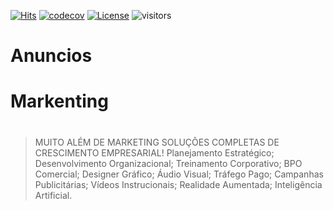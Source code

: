 [![Hits](https://hits.seeyoufarm.com/api/count/incr/badge.svg?url=https%3A%2F%2Fgithub.com%2Fdevcleverton&count_bg=%2379C83D&title_bg=%23555555&icon=fastify.svg&icon_color=%23E7E7E7&title=hits&edge_flat=false)](https://hits.seeyoufarm.com)
[![codecov](https://codecov.io/gh/peaceiris/actions-pixela/branch/main/graph/badge.svg)](https://codecov.io/gh/peaceiris/actions-pixela)
[![License](https://img.shields.io/:license-mit-blue.svg?style=flat)](https://opensource.org/licenses/MIT)
![visitors](https://visitor-badge.laobi.icu/badge?page_id=devcleverton.visitor-badge)


# Anuncios
# Markenting
# 

> MUITO ALÉM DE MARKETING SOLUÇÕES COMPLETAS DE CRESCIMENTO EMPRESARIAL! Planejamento Estratégico;  Desenvolvimento Organizacional;  Treinamento Corporativo;  BPO Comercial;  Designer Gráfico;  Áudio Visual;  Tráfego Pago;  Campanhas Publicitárias;  Vídeos Instrucionais;  Realidade Aumentada;  Inteligência Artificial. 
